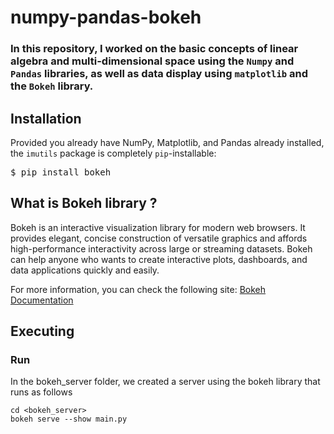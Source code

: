 # numpy-pandas-bokeh

### In this repository, I worked on the basic concepts of linear algebra and multi-dimensional space using the `Numpy` and `Pandas` libraries, as well as data display using `matplotlib` and the `Bokeh` library.

## Installation
Provided you already have NumPy, Matplotlib, and Pandas already installed, the `imutils` package is completely `pip`-installable:

<pre>$ pip install bokeh</pre>

## What is Bokeh library ?
Bokeh is an interactive visualization library for modern web browsers. It provides elegant, concise construction of versatile graphics and affords high-performance interactivity across large or streaming datasets. Bokeh can help anyone who wants to create interactive plots, dashboards, and data applications quickly and easily.

For more information, you can check the following site: 
[Bokeh Documentation](https://docs.bokeh.org/en/latest/docs/first_steps/installation.html)

## Executing
### Run
In the bokeh_server folder, we created a server using the bokeh library that runs as follows
```shell
cd <bokeh_server>
bokeh serve --show main.py
```


